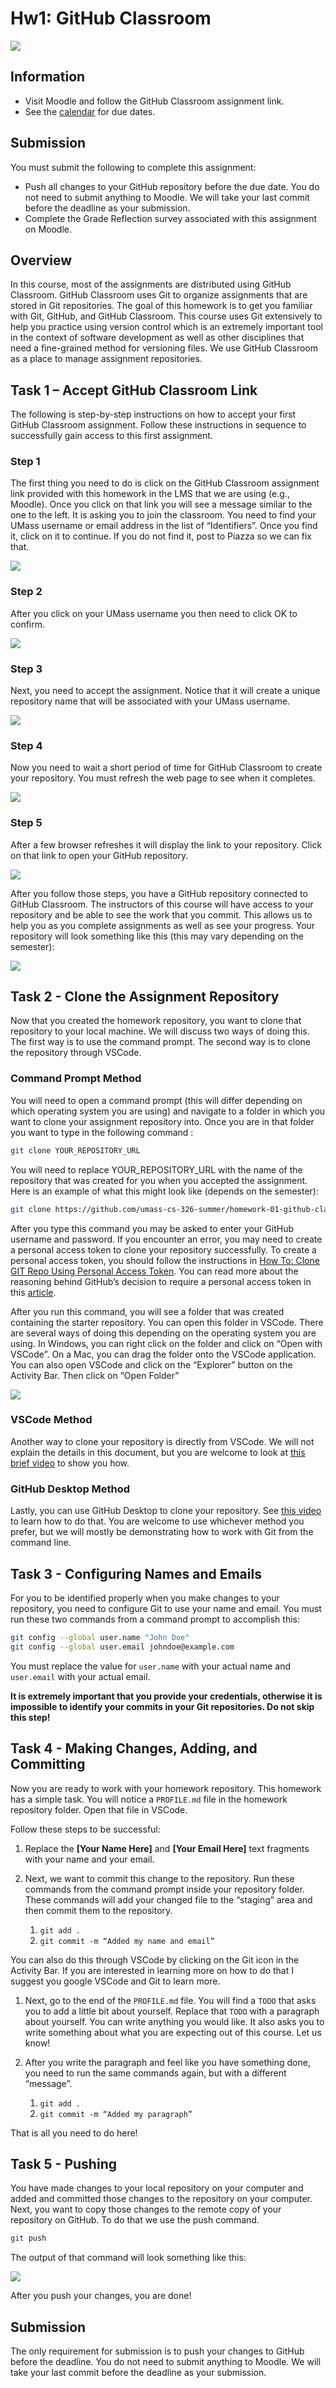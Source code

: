 # Hw1: GitHub Classroom

![](image001.png)

## Information

- Visit Moodle and follow the GitHub Classroom assignment link.
- See the [calendar](/docs/information/schedule/#homework) for due dates.

## Submission

You must submit the following to complete this assignment:

- Push all changes to your GitHub repository before the due date. You do not need to submit anything to Moodle. We will take your last commit before the deadline as your submission.
- Complete the Grade Reflection survey associated with this assignment on Moodle.

## Overview

In this course, most of the assignments are distributed using GitHub Classroom. GitHub Classroom uses Git to organize assignments that are stored in Git repositories. The goal of this homework is to get you familiar with Git, GitHub, and GitHub Classroom. This course uses Git extensively to help you practice using version control which is an extremely important tool in the context of software development as well as other disciplines that need a fine-grained method for versioning files. We use GitHub Classroom as a place to manage assignment repositories. 

## Task 1 – Accept GitHub Classroom Link

The following is step-by-step instructions on how to accept your first GitHub Classroom assignment. Follow these instructions in sequence to successfully gain access to this first assignment.

### Step 1

The first thing you need to do is click on the GitHub Classroom assignment link provided with this homework in the LMS that we are using (e.g., Moodle). Once you click on that link you will see a message similar to the one to the left. It is asking you to join the classroom. You need to find your UMass username or email address in the list of “Identifiers”. Once you find it, click on it to continue. If you do not find it, post to Piazza so we can fix that.

![](image003.png)

### Step 2

After you click on your UMass username you then need to click OK to confirm.

![](image005.png)

### Step 3

Next, you need to accept the assignment. Notice that it will create a unique repository name that will be associated with your UMass username.

![](image007.png)

### Step 4

Now you need to wait a short period of time for GitHub Classroom to create your repository. You must refresh the web page to see when it completes.

![](image009.png)

### Step 5

After a few browser refreshes it will display the link to your repository. Click on that link to open your GitHub repository.

![](image011.png)

After you follow those steps, you have a GitHub repository connected to GitHub Classroom. The instructors of this course will have access to your repository and be able to see the work that you commit. This allows us to help you as you complete assignments as well as see your progress. Your repository will look something like this (this may vary depending on the semester):

![](image013.png)

## Task 2 - Clone the Assignment Repository

Now that you created the homework repository, you want to clone that repository to your local machine. We will discuss two ways of doing this. The first way is to use the command prompt. The second way is to clone the repository through VSCode.

### Command Prompt Method

You will need to open a command prompt (this will differ depending on which operating system you are using) and navigate to a folder in which you want to clone your assignment repository into. Once you are in that folder you want to type in the following command :

```bash
git clone YOUR_REPOSITORY_URL
```

You will need to replace YOUR_REPOSITORY_URL with the name of the repository that was created for you when you accepted the assignment. Here is an example of what this might look like (depends on the semester):

```bash
git clone https://github.com/umass-cs-326-summer/homework-01-github-classroom.git
```

After you type this command you may be asked to enter your GitHub username and password. If you encounter an error, you may need to create a personal access token to clone your repository successfully. To create a personal access token, you should follow the instructions in [How To: Clone GIT Repo Using Personal Access Token](https://www.shanebart.com/clone-repo-using-token/). You can read more about the reasoning behind GitHub’s decision to require a personal access token in this [article](https://www.howtogeek.com/devops/how-to-set-up-https-personal-access-tokens-for-github-authentication/#:~:text=As%20of%20August%202021%2C%20Github,use%20instead%20of%20your%20password.).

After you run this command, you will see a folder that was created containing the starter repository. You can open this folder in VSCode. There are several ways of doing this depending on the operating system you are using. In Windows, you can right click on the folder and click on “Open with VSCode”. On a Mac, you can drag the folder onto the VSCode application. You can also open VSCode and click on the “Explorer” button on the Activity Bar. Then click on “Open Folder”

![](image015.png)

### VSCode Method

Another way to clone your repository is directly from VSCode. We will not explain the details in this document, but you are welcome to look at [this brief video](https://youtu.be/ILJ4dfOL7zs) to show you how.

### GitHub Desktop Method

Lastly, you can use GitHub Desktop to clone your repository. See [this video](https://youtu.be/8Dd7KRpKeaE) to learn how to do that. You are welcome to use whichever method you prefer, but we will mostly be demonstrating how to work with Git from the command line.

## Task 3 - Configuring Names and Emails

For you to be identified properly when you make changes to your repository, you need to configure Git to use your name and email. You must run these two commands from a command prompt to accomplish this:

```bash
git config --global user.name "John Doe"
git config --global user.email johndoe@example.com
```

You must replace the value for `user.name` with your actual name and `user.email` with your actual email.

**It is extremely important that you provide your credentials, otherwise it is impossible to identify your commits in your Git repositories. Do not skip this step!**

## Task 4 - Making Changes, Adding, and Committing

Now you are ready to work with your homework repository. This homework has a simple task. You will notice a `PROFILE.md` file in the homework repository folder. Open that file in VSCode.

Follow these steps to be successful:

1. Replace the **[Your Name Here]** and **[Your Email Here]** text fragments with your name and your email.
2. Next, we want to commit this change to the repository. Run these commands from the command prompt inside your repository folder. These commands will add your changed file to the “staging” area and then commit them to the repository.

   1. `git add .`
   2. `git commit -m “Added my name and email”`

  You can also do this through VSCode by clicking on the Git icon in the Activity Bar. If you are interested in learning more on how to do that I suggest you google VSCode and Git to learn more.
1. Next, go to the end of the `PROFILE.md` file. You will find a `TODO` that asks you to add a little bit about yourself. Replace that `TODO` with a paragraph about yourself. You can write anything you would like. It also asks you to write something about what you are expecting out of this course. Let us know!
2. After you write the paragraph and feel like you have something done, you need to run the same commands again, but with a different “message”.

    1. `git add .`
    2. `git commit -m “Added my paragraph”` 

That is all you need to do here!

## Task 5 - Pushing

You have made changes to your local repository on your computer and added and committed those changes to the repository on your computer. Next, you want to copy those changes to the remote copy of your repository on GitHub. To do that we use the push command.

```bash
git push
```

The output of that command will look something like this:

![](image019.png)

After you push your changes, you are done!

## Submission

The only requirement for submission is to push your changes to GitHub before the deadline. You do not need to submit anything to Moodle. We will take your last commit before the deadline as your submission.
